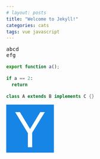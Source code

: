 ```yaml
---
# layout: posts
title: "Welcome to Jekyll!"
categories: cats
tags: vue javascript
---
```


<pre>
abcd
efg
</pre>

```typescript
export function a();
```

```python
if a == 2:
  return
```

```java
class A extends B implements C {}
```

![image tooltip here](/assets/images/logo2.png)
